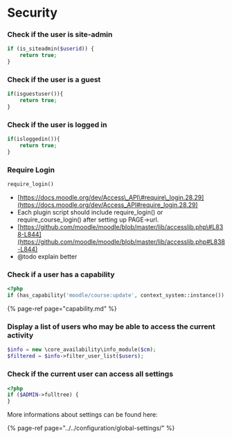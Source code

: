 # Security

### Check if the user is site-admin

```php
if (is_siteadmin($userid)) {
    return true;
}
```

### Check if the user is a guest

```php
if(isguestuser()){
    return true;
}
```

### Check if the user is logged in

```php
if(isloggedin()){
    return true;
}
```

### Require Login

```php
require_login()
```

* [https://docs.moodle.org/dev/Access\_API\#require\_login.28.29](https://docs.moodle.org/dev/Access_API#require_login.28.29)
* Each plugin script should include require\_login\(\) or require\_course\_login\(\) after setting up PAGE-&gt;url.
* [https://github.com/moodle/moodle/blob/master/lib/accesslib.php\#L838-L844](https://github.com/moodle/moodle/blob/master/lib/accesslib.php#L838-L844) 
* @todo explain better

### Check if a user has a capability

```php
<?php
if (has_capability('moodle/course:update', context_system::instance())
```

{% page-ref page="capability.md" %}

### Display a list of users who may be able to access the current activity

```php
$info = new \core_availability\info_module($cm);
$filtered = $info->filter_user_list($users);
```

### Check if the current user can access all settings

```php
<?php
if ($ADMIN->fulltree) {
}
```

More informations about settings can be found here:

{% page-ref page="../../configuration/global-settings/" %}

